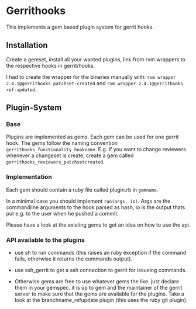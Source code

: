# Gerrithooks

This implements a gem based plugin system for gerrit hooks.

## Installation

Create a gemset, install all your wanted plugins, link from rvm
wrappers to the respective hooks in gerrit/hooks.

I had to create the wrapper for the binaries manually with:
`rvm wrapper 2.4.1@gerrithooks patchset-created` and
`rvm wrapper 2.4.1@gerrithooks ref-updated`.

## Plugin-System

### Base

Plugins are implemented as gems.
Each gem can be used for one gerrit hook.
The gems follow the naming convention
`gerrithooks_functionality_hookname`. E.g. If you want to change
reviewers whenever a changeset is create, create a gem called
`gerrithooks_reviewers_patchsetcreated`.

### Implementation

Each gem should contain a ruby file called plugin.rb in `gemname`.

In a minimal case you should implement `run(args, io)`.
Args are the commandline arguments to the hook parsed as hash, io is
the output thats put e.g. to the user when he pushed a commit.

Please have a look at the existing gems to get an idea on how to use
the api.

### API available to the plugins

- use sh to run commands (this raises an ruby exception if the command
fails, otherwise it returns the commands output).

- use ssh_gerrit to get a ssh connection to gerrit for issueing
commands.

- Otherwise gems are free to use whatever gems the like. just declare
them in your gemspec. it is up to gem and the maintainer of the gerrit
server to make sure that the gems are available for the plugins. Take
a look at the branchname_refupdate plugin (this uses the ruby git
plugin).
